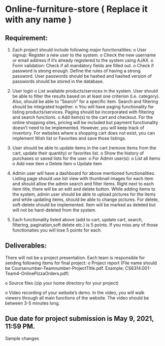 # Online-furniture-store ( Replace it with any name )

## Requirement:

1. Each project should include following major functionalities:
  o User signup: Register a new user to the system.
  o Check the new username or email address if it’s already registered to the system using AJAX.
  o Form validation: Check if all mandatory fields are filled out.
  o Check if password is strong enough. Define the rules of having a strong password. User passwords should be hashed and hashed version of passwords should be stored in the         database.
2. User login
  o List available products/services in the system. User should be able to filter the results based on at least one criterion (i.e. category). Also, should be able
    to “Search” for a specific item. Search and filtering should be integrated together.
  o You will have paging functionality for listing products/services. Paging should be incorporated with filtering and search functions.
  o Add item(s) to the cart and checkout. For the online shopping sites, pricing will be included but payment functionality doesn’t need to be implemented.
    However, you will keep track of inventory. For websites where a shopping cart does not exist, you can implement Wish list or Favorites and save those
    listings.
3. User should be able to update items in the cart (remove items from the cart, update their quantity) or favorites list.
  o Show the history of purchases or saved lists for the user.
  o For Admin user(s):
  o List all items
  o Add new item
  o Delete item
  o Update item
4.  Admin user will have a dashboard for above mentioned functionalities. Listing page should use list view with thumbnail images for each item and should allow the
admin search and filter items. Right next to each item title, there will be an edit and delete button.
While adding items to the system, admin user should be able to upload pictures for the items and while updating items, should be able to change pictures.
For delete, soft-delete should be implemented. Item will be marked as deleted but will not be hard-deleted from the system.

5. Each functionality listed above (add to cart, update cart, search, filtering, pagination,soft delete etc.) is 5 points. If you miss any of those functionaties you will lose 5
points for each.

## Deliverables:
There will not be a project presentation.
Each team is responsible for sending following items for final project:
o Project report (File name should be Coursenumber-Teamnumber-ProjectTitle.pdf. Example: CS6314.001-Team4-OnlinePizzaOrders.pdf)

o Source files (zip your home directory for your project)

o Video recording of your website’s demo. In the video, you will walk viewers through all main functions of the website. The video should be between 3-5
  minutes long.

## Due date for project submission is May 9, 2021, 11:59 PM.

Sample changes
